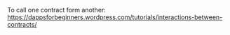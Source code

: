 
To call one contract form another: https://dappsforbeginners.wordpress.com/tutorials/interactions-between-contracts/

